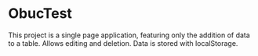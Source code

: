 # ObucTest
This project is a single page application, featuring only the addition of data to a table. Allows editing and deletion. Data is stored with localStorage.
